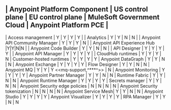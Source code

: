 | Anypoint Platform Component | US control plane | EU control plane | MuleSoft Government Cloud | Anypoint Platform PCE |
-------------------------------------------------------------------------------------------------------------------------
| Access management | Y | Y | Y | Y |
| Analytics | Y | Y | N | N |
| Anypoint API Community Manager | Y | Y | Y | N |
| Anypoint API Experience Hub |Y|Y|N|N |
| Anypoint Code Builder | Y | Y | N | N |
| API Designer | Y | Y | Y | Y |
| Anypoint API Manager | Y | Y | Y | Y |
| CloudHub runtimes | Y | Y | Y | N
| Customer-hosted runtimes | Y | Y | Y | Y
| Anypoint DataGraph | Y | Y | N | N
| Anypoint Exchange | Y | Y | Y | Y
| Flow Designer | Y | Y | N | N
| Anypoint MQ | Y | Y | Y <<mq-support,^***^>> | N
| Anypoint Monitoring | Y | Y | Y | Y
| Anypoint Partner Manager | Y | Y | N | N
| Runtime Fabric | Y | Y | N | N
| Anypoint Runtime Manager | Y | Y | Y | Y
| Secrets manager | Y | Y | N | N
| Anypoint Security edge policies | N | N | N | N
| Anypoint Security tokenization | N | N | N | N
| Anypoint Service Mesh| Y | Y | N | N
| Anypoint Studio | Y | Y | Y | Y
| Anypoint Visualizer | Y | Y | Y | Y
| RPA Manager | Y | Y | N | N
